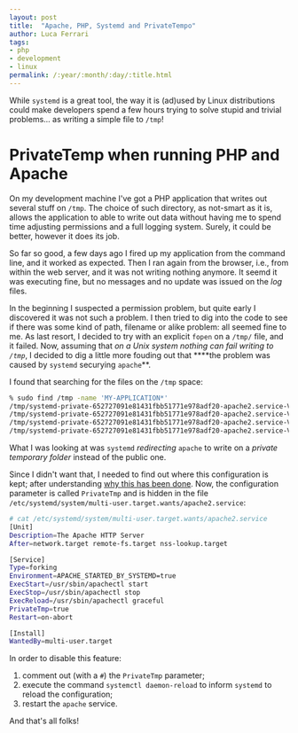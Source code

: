 ```yaml
---
layout: post
title:  "Apache, PHP, Systemd and PrivateTempo"
author: Luca Ferrari
tags:
- php
- development
- linux
permalink: /:year/:month/:day/:title.html
---
```

While `systemd` is a great tool, the way it is (ad)used by Linux distributions could make developers spend a few hours trying to solve stupid and trivial problems... as writing a simple file to `/tmp`!

# PrivateTemp when running PHP and Apache

On my development machine I've got a PHP application that writes out several stuff on `/tmp`. The choice of such directory, as not-smart as it is, allows the application to able to write out data without having me to spend time adjusting permissions and a full logging system. Surely, it could be better, however it does its job.

So far so good, a few days ago I fired up my application from the command line, and it worked as expected.
Then I ran again from the browser, i.e., from within the web server, and it was not writing nothing anymore. It seemd it was executing fine, but no messages and no update was issued on the *log* files.

In the beginning I suspected a permission problem, but quite early I discovered it was not such a problem. I then tried to dig into the code to see if there was some kind of path, filename or alike problem: all seemed fine to me. 
As last resort, I decided to try with an explicit `fopen` on a `/tmp/` file, and it failed.
Now, assuming that *on a Unix system nothing can fail writing to `/tmp`*, I decided to dig a little more fouding out that ****the problem was caused by `systemd` securying `apache`**.

I found that searching for the files on the `/tmp` space:

```sh
% sudo find /tmp -name 'MY-APPLICATION*'
/tmp/systemd-private-652727091e81431fbb51771e978adf20-apache2.service-V5CzcC/tmp/MY-APPLICATION-messages.log
/tmp/systemd-private-652727091e81431fbb51771e978adf20-apache2.service-V5CzcC/tmp/MY-APPLICATION.log
/tmp/systemd-private-652727091e81431fbb51771e978adf20-apache2.service-V5CzcC/tmp/MY-APPLICATION-OpenSSL.log
/tmp/systemd-private-652727091e81431fbb51771e978adf20-apache2.service-V5CzcC/tmp/MY-APPLICATION-Database.log
```

What I was looking at was `systemd` *redirecting* `apache` to write on a *private temporary folder* instead of the public one.

Since I didn't want that, I needed to find out where this configuration is kept; after understanding [why this has been done](http://0pointer.de/blog/projects/security.html). 
Now, the configuration parameter is called `PrivateTmp` and is hidden in the file `/etc/systemd/system/multi-user.target.wants/apache2.service`:

```sh
# cat /etc/systemd/system/multi-user.target.wants/apache2.service 
[Unit]
Description=The Apache HTTP Server
After=network.target remote-fs.target nss-lookup.target

[Service]
Type=forking
Environment=APACHE_STARTED_BY_SYSTEMD=true
ExecStart=/usr/sbin/apachectl start
ExecStop=/usr/sbin/apachectl stop
ExecReload=/usr/sbin/apachectl graceful
PrivateTmp=true
Restart=on-abort

[Install]
WantedBy=multi-user.target
```

In order to disable this feature:
1. comment out (with a `#`) the `PrivateTmp` parameter;
2. execute the command `systemctl daemon-reload` to inform `systemd` to reload the configuration;
3. restart the `apache` service.

And that's all folks!
